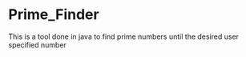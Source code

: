 # Prime_Finder
This is a tool done in java to find prime numbers until the desired user specified number
